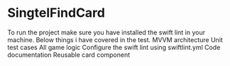 # SingtelFindCard
To run the project make sure you have installed the swift lint in your machine.
Below things i have covered in the test.
MVVM architecture
Unit test cases
All game logic
Configure the swift lint using swiftlint.yml
Code documentation
Reusable card component
